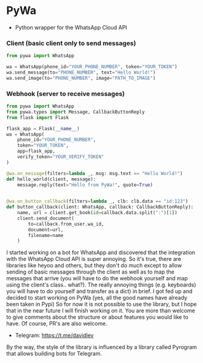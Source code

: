 # PyWa
- Python wrapper for the WhatsApp Cloud API

### Client (basic client only to send messages)
```python
from pywa import WhatsApp

wa = WhatsApp(phone_id="YOUR_PHONE_NUMBER", token="YOUR_TOKEN")
wa.send_message(to="PHONE_NUMBER", text="Hello World!")
wa.send_image(to="PHONE_NUMBER", image="PATH_TO_IMAGE")
```

### Webhook (server to receive messages)
```python
from pywa import WhatsApp
from pywa.types import Message, CallbackButtonReply
from flask import Flask

flask_app = Flask(__name__)
wa = WhatsApp(
    phone_id="YOUR_PHONE_NUMBER",
    token="YOUR_TOKEN",
    app=flask_app,
    verify_token="YOUR_VERIFY_TOKEN"
)

@wa.on_message(filters=lambda _, msg: msg.text == "Hello World!")
def hello_world(client, message):
    message.reply(text="Hello from PyWa!", quote=True)
    

@wa.on_button_callback(filters=lambda _, clb: clb.data == "id:123")
def button_callback(client: WhatsApp, callback: CallbackButtonReply):
    name, url = client.get_book(id=callback.data.split(":")[1])
    client.send_document(
        to=callback.from_user.wa_id,
        document=url,
        filename=name
    )

```

I started working on a bot for WhatsApp and discovered that the integration with the WhatsApp Cloud API is super annoying.
So it's true, there are libraries like heyoo and others, but they don't do much except to allow sending of basic messages through the client as well as to map the messages that arrive (you will have to do the webhook yourself and map using the client's class.. what?). The really annoying things (e.g. keyboards) you will have to do yourself and transfer as a dict)
in brief. I got fed up and decided to start working on PyWa (yes, all the good names have already been taken in Pypi)
So for now it is not possible to use the library, but I hope that in the near future I will finish working on it.
You are more than welcome to give comments about the structure or about features you would like to have. Of course, PR's are also welcome.
- Telegram: https://t.me/davidlev

By the way, the style of the library is influenced by a library called Pyrogram that allows building bots for Telegram.